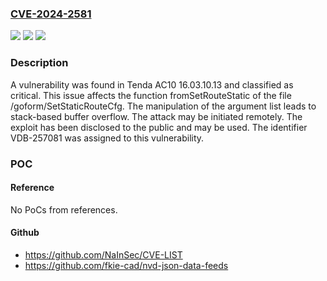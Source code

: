 ### [CVE-2024-2581](https://cve.mitre.org/cgi-bin/cvename.cgi?name=CVE-2024-2581)
![](https://img.shields.io/static/v1?label=Product&message=AC10&color=blue)
![](https://img.shields.io/static/v1?label=Version&message=%3D%2016.03.10.13%20&color=brighgreen)
![](https://img.shields.io/static/v1?label=Vulnerability&message=CWE-121%20Stack-based%20Buffer%20Overflow&color=brighgreen)

### Description

A vulnerability was found in Tenda AC10 16.03.10.13 and classified as critical. This issue affects the function fromSetRouteStatic of the file /goform/SetStaticRouteCfg. The manipulation of the argument list leads to stack-based buffer overflow. The attack may be initiated remotely. The exploit has been disclosed to the public and may be used. The identifier VDB-257081 was assigned to this vulnerability.

### POC

#### Reference
No PoCs from references.

#### Github
- https://github.com/NaInSec/CVE-LIST
- https://github.com/fkie-cad/nvd-json-data-feeds

